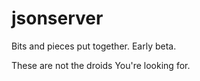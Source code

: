 # jsonserver

Bits and pieces put together. Early beta.

These are not the droids You're looking for.
